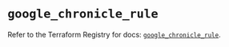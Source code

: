 # `google_chronicle_rule`

Refer to the Terraform Registry for docs: [`google_chronicle_rule`](https://registry.terraform.io/providers/hashicorp/google-beta/6.45.0/docs/resources/google_chronicle_rule).
